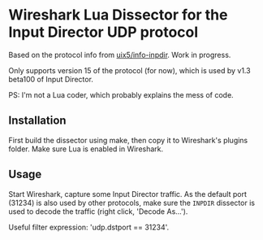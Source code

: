 
Wireshark Lua Dissector for the Input Director UDP protocol
===========================================================

Based on the protocol info from [uix5/info-inpdir][]. Work in progress.

Only supports version 15 of the protocol (for now), which is used by 
v1.3 beta100 of Input Director.


PS: I'm not a Lua coder, which probably explains the mess of code.


Installation
------------

First build the dissector using make, then copy it to Wireshark's plugins 
folder. Make sure Lua is enabled in Wireshark.


Usage
-----

Start Wireshark, capture some Input Director traffic. As the default port 
(31234) is also used by other protocols, make sure the `INPDIR` dissector is
used to decode the traffic (right click, 'Decode As...').

Useful filter expression: 'udp.dstport == 31234'.




[uix5/info-inpdir]: https://github.com/uix5/info-inpdir
